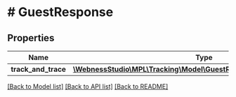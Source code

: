 # # GuestResponse

## Properties

Name | Type | Description | Notes
------------ | ------------- | ------------- | -------------
**track_and_trace** | [**\WebnessStudio\MPL\Tracking\Model\GuestResponseTrackAndTraceInner[]**](GuestResponseTrackAndTraceInner.md) |  | [optional]

[[Back to Model list]](../../README.md#models) [[Back to API list]](../../README.md#endpoints) [[Back to README]](../../README.md)
